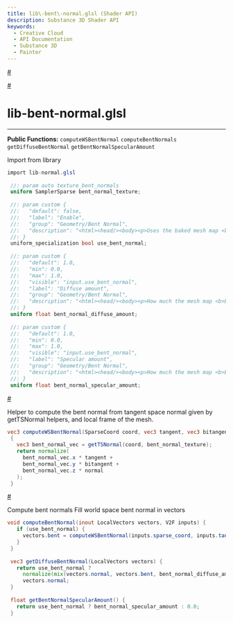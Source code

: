```yaml
---
title: lib\-bent\-normal.glsl (Shader API)
description: Substance 3D Shader API
keywords:
  - Creative Cloud
  - API Documentation
  - Substance 3D
  - Painter
---
```














[\#](#section-0)












[\#](#section-1)

lib\-bent\-normal.glsl
======================

---




**Public Functions:**
`computeWSBentNormal`
`computeBentNormals`
`getDiffuseBentNormal`
`getBentNormalSpecularAmount`


Import from library





```glsl
import lib-normal.glsl
 
 //: param auto texture_bent_normals
 uniform SamplerSparse bent_normal_texture;
 
 //: param custom {
 //:   "default": false,
 //:   "label": "Enable",
 //:   "group": "Geometry/Bent Normal",
 //:   "description": "<html><head/><body><p>Uses the baked mesh map <b>Bent normals</b> for more accurate lighting. This is especially noticeable with metallic surfaces.</p></body></html>"
 //: }
 uniform_specialization bool use_bent_normal;
 
 //: param custom {
 //:   "default": 1.0,
 //:   "min": 0.0,
 //:   "max": 1.0,
 //:   "visible": "input.use_bent_normal",
 //:   "label": "Diffuse amount",
 //:   "group": "Geometry/Bent Normal",
 //:   "description": "<html><head/><body><p>How much the mesh map <b>Bent normals</b> affects the diffuse reflection. E.g: A value of 0 would disregard the bent normals completely and use only the regular <b>Normals</b> mesh map.</p></body></html>"
 //: }
 uniform float bent_normal_diffuse_amount;
 
 //: param custom {
 //:   "default": 1.0,
 //:   "min": 0.0,
 //:   "max": 1.0,
 //:   "visible": "input.use_bent_normal",
 //:   "label": "Specular amount",
 //:   "group": "Geometry/Bent Normal",
 //:   "description": "<html><head/><body><p>How much the mesh map <b>Bent normals</b> affects the specular reflection. E.g: A value of 0 would disregard the bent normals completely and use only the regular <b>Normals</b> mesh map.</p></body></html>"
 //: }
 uniform float bent_normal_specular_amount;
```







[\#](#section-2)

Helper to compute the bent normal from tangent space normal given by
 getTSNormal helpers, and local frame of the mesh.





```glsl
vec3 computeWSBentNormal(SparseCoord coord, vec3 tangent, vec3 bitangent, vec3 normal)
 {
   vec3 bent_normal_vec = getTSNormal(coord, bent_normal_texture);
   return normalize(
     bent_normal_vec.x * tangent +
     bent_normal_vec.y * bitangent +
     bent_normal_vec.z * normal
   );
 }
```







[\#](#section-3)

Compute bent normals
 Fill world space bent normal in vectors





```glsl
void computeBentNormal(inout LocalVectors vectors, V2F inputs) {
   if (use_bent_normal) {
     vectors.bent = computeWSBentNormal(inputs.sparse_coord, inputs.tangent, inputs.bitangent, inputs.normal);
   }
 }
 
 vec3 getDiffuseBentNormal(LocalVectors vectors) {
   return use_bent_normal ?
     normalize(mix(vectors.normal, vectors.bent, bent_normal_diffuse_amount)) :
     vectors.normal;
 }
 
 float getBentNormalSpecularAmount() {
   return use_bent_normal ? bent_normal_specular_amount : 0.0;
 }
 
 
```






